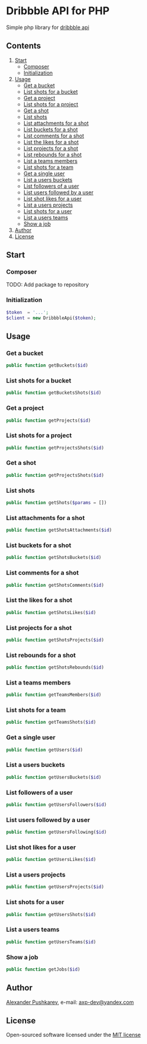 # Dribbble API for PHP
Simple php library for [dribbble api](https://dribbble.com)

## Contents
1. [Start](#start)
    + [Composer](#composer)
    + [Initialization](#initialization)
2. [Usage](#usage)
    + [Get a bucket](#get-a-bucket)
    + [List shots for a bucket](#list-shots-for-a-bucket)
    + [Get a project](#get-a-project)
    + [List shots for a project](#list-shots-for-a-project)
    + [Get a shot](#get-a-shot)
    + [List shots](#list-shots)
    + [List attachments for a shot](#list-attachments-for-a-shot)
    + [List buckets for a shot](#list-buckets-for-a-shot)
    + [List comments for a shot](#list-comments-for-a-shot)
    + [List the likes for a shot](#list-the-likes-for-a-shot)
    + [List projects for a shot](#list-projects-for-a-shot)
    + [List rebounds for a shot](#list-rebounds-for-a-shot)
    + [List a teams members](#list-a-teams-members)
    + [List shots for a team](#list-shots-for-a-team)
    + [Get a single user](#get-a-single-user)
    + [List a users buckets](#list-a-users-buckets)
    + [List followers of a user](#list-followers-of-a-user)
    + [List users followed by a user](#list-users-followed-by-a-user)
    + [List shot likes for a user](#list-shot-likes-for-a-user)
    + [List a users projects](#list-a-users-projects)
    + [List shots for a user](#list-shots-for-a-user)
    + [List a users teams](#list-a-users-teams)
    + [Show a job](#show-a-job)
3. [Author](#author)
4. [License](#license)

## Start
### Composer
TODO: Add package to repository

### Initialization
```php
$token  = '...';
$client = new DribbbleApi($token);
```

## Usage
### Get a bucket
```php
public function getBuckets($id)
```

### List shots for a bucket
```php
public function getBucketsShots($id)
```

### Get a project
```php
public function getProjects($id)
```

### List shots for a project
```php
public function getProjectsShots($id)
```

### Get a shot
```php
public function getProjectsShots($id)
```

### List shots
```php
public function getShots($params = [])
```

### List attachments for a shot
```php
public function getShotsAttachments($id)
```

### List buckets for a shot
```php
public function getShotsBuckets($id)
```

### List comments for a shot
```php
public function getShotsComments($id)
```

### List the likes for a shot
```php
public function getShotsLikes($id)
```

### List projects for a shot
```php
public function getShotsProjects($id)
```

### List rebounds for a shot
```php
public function getShotsRebounds($id)
```

### List a teams members
```php
public function getTeamsMembers($id)
```

### List shots for a team
```php
public function getTeamsShots($id)
```

### Get a single user
```php
public function getUsers($id)
```

### List a users buckets
```php
public function getUsersBuckets($id)
```

### List followers of a user
```php
public function getUsersFollowers($id)
```

### List users followed by a user
```php
public function getUsersFollowing($id)
```

### List shot likes for a user
```php
public function getUsersLikes($id)
```

### List a users projects
```php
public function getUsersProjects($id)
```

### List shots for a user
```php
public function getUsersShots($id)
```

### List a users teams
```php
public function getUsersTeams($id)
```

### Show a job
```php
public function getJobs($id)
```

## Author
[Alexander Pushkarev](https://github.com/axp-dev), e-mail: [axp-dev@yandex.com](mailto:axp-dev@yandex.com)

## License
Open-sourced software licensed under the [MIT license](https://opensource.org/licenses/MIT)